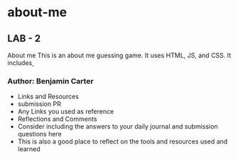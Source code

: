 # about-me

## LAB - 2
About me
This is an about me guessing game. It uses HTML, JS, and CSS. It includes¸

### Author: Benjamin Carter
- Links and Resources
- submission PR
- Any Links you used as reference
- Reflections and Comments
- Consider including the answers to your daily journal and submission questions here
- This is also a good place to reflect on the tools and resources used and learned